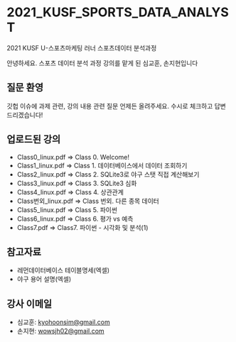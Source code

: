 # 2021_KUSF_SPORTS_DATA_ANALYST
2021 KUSF U-스포츠마케팅 러너 스포츠데이터 분석과정

안녕하세요. 스포츠 데이터 분석 과정 강의를 맡게 된 심교훈, 손지현입니다

## 질문 환영
깃헙 이슈에 과제 관련, 강의 내용 관련 질문 언제든 올려주세요. 
수시로 체크하고 답변드리겠습니다!

## 업로드된 강의
- Class0_linux.pdf => Class 0. Welcome!
- Class1_linux.pdf => Class 1. 데이터베이스에서 데이터 조회하기
- Class2_linux.pdf => Class 2. SQLite3로 야구 스탯 직접 계산해보기
- Class3_linux.pdf => Class 3. SQLite3 심화
- Class4_linux.pdf => Class 4. 상관관계
- Class번외_linux.pdf => Class 번외. 다른 종목 데이터
- Class5_linux.pdf => Class 5. 파이썬
- Class6_linux.pdf => Class 6. 평가 vs 예측
- Class7.pdf => Class7. 파이썬 - 시각화 및 분석(1)

## 참고자료
- 레먼데이터베이스 테이블명세(엑셀)
- 야구 용어 설명(엑셀)

## 강사 이메일
- 심교훈: kyohoonsim@gmail.com
- 손지현: wowsjh02@gmail.com
